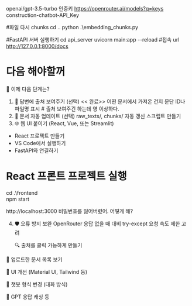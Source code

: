 openai/gpt-3.5-turbo 인증키
https://openrouter.ai/models?q=keys
construction-chatbot-API_Key

#파일 다시 chunks
cd ..
python .\embedding_chunks.py

#FastAPI 서버 실행하기
cd api_server
uvicorn main:app --reload
#접속 url
http://127.0.0.1:8000/docs



# 다음 해야할꺼
📌 이제 다음 단계는?
1. 💬 답변에 출처 보여주기 (선택)  << 완료>>
    어떤 문서에서 가져온 건지 문단 ID나 파일명 표시   # 출처 보여주긴 하는데 영 이상하다.
2. 🧠 문서 자동 업데이트 (선택)
    raw_texts/, chunks/ 자동 갱신 스크립트 만들기
3. 🌐 웹 UI 붙이기 (React, Vue, 또는 Streamlit)
- React 프로젝트 만들기
- VS Code에서 실행하기
- FastAPI와 연결하기

# React 프론트 프로젝트 실행
cd .\frontend\
npm start

http://localhost:3000
비밀번호를 잃어버렸어. 어떻게 해?


4. 🛡️ 오류 방지 보완
    OpenRouter 응답 없을 때 대비 try-except
    요청 속도 제한 고려


    🔍 출처를 클릭 가능하게 만들기

📄 업로드한 문서 목록 보기

🧪 UI 개선 (Material UI, Tailwind 등)

💬 챗봇 형식 변경 (대화 방식)

🔁 GPT 응답 캐싱 등
